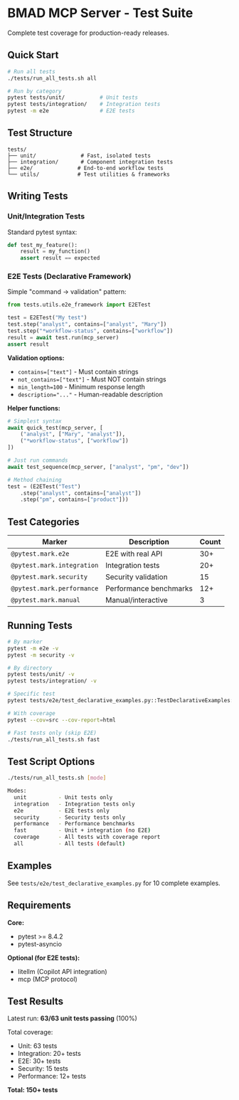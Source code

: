 # BMAD MCP Server - Test Suite

Complete test coverage for production-ready releases.

## Quick Start

```bash
# Run all tests
./tests/run_all_tests.sh all

# Run by category
pytest tests/unit/           # Unit tests
pytest tests/integration/    # Integration tests
pytest -m e2e                # E2E tests
```

## Test Structure

```
tests/
├── unit/              # Fast, isolated tests
├── integration/       # Component integration tests
├── e2e/              # End-to-end workflow tests
└── utils/            # Test utilities & frameworks
```

## Writing Tests

### Unit/Integration Tests
Standard pytest syntax:
```python
def test_my_feature():
    result = my_function()
    assert result == expected
```

### E2E Tests (Declarative Framework)
Simple "command → validation" pattern:
```python
from tests.utils.e2e_framework import E2ETest

test = E2ETest("My test")
test.step("analyst", contains=["analyst", "Mary"])
test.step("*workflow-status", contains=["workflow"])
result = await test.run(mcp_server)
assert result
```

**Validation options:**
- `contains=["text"]` - Must contain strings
- `not_contains=["text"]` - Must NOT contain strings
- `min_length=100` - Minimum response length
- `description="..."` - Human-readable description

**Helper functions:**
```python
# Simplest syntax
await quick_test(mcp_server, [
    ("analyst", ["Mary", "analyst"]),
    ("*workflow-status", ["workflow"])
])

# Just run commands
await test_sequence(mcp_server, ["analyst", "pm", "dev"])

# Method chaining
test = (E2ETest("Test")
    .step("analyst", contains=["analyst"])
    .step("pm", contains=["product"]))
```

## Test Categories

| Marker | Description | Count |
|--------|-------------|-------|
| `@pytest.mark.e2e` | E2E with real API | 30+ |
| `@pytest.mark.integration` | Integration tests | 20+ |
| `@pytest.mark.security` | Security validation | 15 |
| `@pytest.mark.performance` | Performance benchmarks | 12+ |
| `@pytest.mark.manual` | Manual/interactive | 3 |

## Running Tests

```bash
# By marker
pytest -m e2e -v
pytest -m security -v

# By directory
pytest tests/unit/ -v
pytest tests/integration/ -v

# Specific test
pytest tests/e2e/test_declarative_examples.py::TestDeclarativeExamples::test_example_1 -v

# With coverage
pytest --cov=src --cov-report=html

# Fast tests only (skip E2E)
./tests/run_all_tests.sh fast
```

## Test Script Options

```bash
./tests/run_all_tests.sh [mode]

Modes:
  unit          - Unit tests only
  integration   - Integration tests only
  e2e           - E2E tests only
  security      - Security tests only
  performance   - Performance benchmarks
  fast          - Unit + integration (no E2E)
  coverage      - All tests with coverage report
  all           - All tests (default)
```

## Examples

See `tests/e2e/test_declarative_examples.py` for 10 complete examples.

## Requirements

**Core:**
- pytest >= 8.4.2
- pytest-asyncio

**Optional (for E2E tests):**
- litellm (Copilot API integration)
- mcp (MCP protocol)

## Test Results

Latest run: **63/63 unit tests passing** (100%)

Total coverage:
- Unit: 63 tests
- Integration: 20+ tests
- E2E: 30+ tests
- Security: 15 tests
- Performance: 12+ tests

**Total: 150+ tests**
